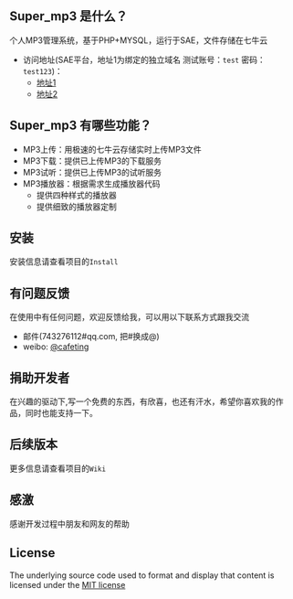 ## Super_mp3 是什么？
个人MP3管理系统，基于PHP+MYSQL，运行于SAE，文件存储在七牛云

* 访问地址(SAE平台，地址1为绑定的独立域名 测试账号：`test` 密码：`test123`)：
    * [地址1](http://mp3.likfe.com)
    * [地址2](http://dash4mp3.sinaapp.com)

## Super_mp3 有哪些功能？
* MP3上传：用极速的七牛云存储实时上传MP3文件
* MP3下载：提供已上传MP3的下载服务
* MP3试听：提供已上传MP3的试听服务
* MP3播放器：根据需求生成播放器代码
    * 提供四种样式的播放器
    * 提供细致的播放器定制

## 安装
安装信息请查看项目的`Install`
## 有问题反馈
在使用中有任何问题，欢迎反馈给我，可以用以下联系方式跟我交流

* 邮件(743276112#qq.com, 把#换成@)
* weibo: [@cafeting](http://weibo.com/zyansen)

## 捐助开发者
在兴趣的驱动下,写一个免费的东西，有欣喜，也还有汗水，希望你喜欢我的作品，同时也能支持一下。

## 后续版本
更多信息请查看项目的`Wiki`
## 感激
感谢开发过程中朋友和网友的帮助

## License
The underlying source code used to format and display that content is licensed under the [MIT license](http://opensource.org/licenses/mit-license.php)